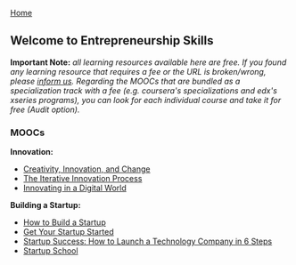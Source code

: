 [Home](index.md)
## Welcome to Entrepreneurship Skills

**Important Note:** *all learning resources available here are free. If you found any learning resource that requires a fee or the URL is broken/wrong, please [inform us](https://github.com/ayshahrah/seg/issues). Regarding the MOOCs that are bundled as a specialization track with a fee (e.g. coursera's specializations and edx's xseries programs), you can look for each individual course and take it for free (Audit option).*

### MOOCs

**Innovation:**

- [Creativity, Innovation, and Change](https://www.coursera.org/learn/creativity-innovation)
- [The Iterative Innovation Process](https://www.edx.org/course/the-iterative-innovation-process)
- [Innovating in a Digital World](https://www.coursera.org/learn/innovating-digital-world)

**Building a Startup:**

- [How to Build a Startup](https://www.udacity.com/course/how-to-build-a-startup--ep245)
- [Get Your Startup Started](https://www.udacity.com/course/get-your-startup-started--ud806)
- [Startup Success: How to Launch a Technology Company in 6 Steps](https://www.edx.org/course/startup-success-how-to-launch-a-technology-company)
- [Startup School](https://www.startupschool.org/)

